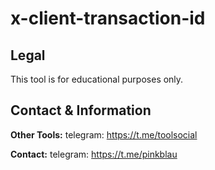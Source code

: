 # x-client-transaction-id

## Legal
This tool is for educational purposes only.

## Contact & Information
**Other Tools:** telegram: https://t.me/toolsocial

**Contact:** telegram: https://t.me/pinkblau
